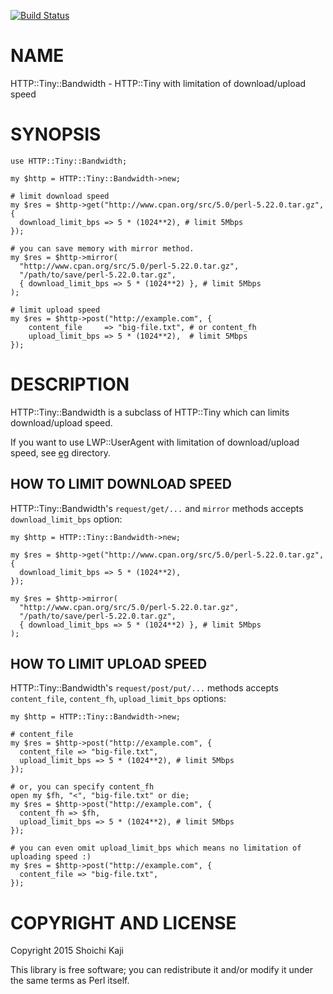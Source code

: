 [![Build Status](https://travis-ci.org/shoichikaji/HTTP-Tiny-Bandwidth.svg?branch=master)](https://travis-ci.org/shoichikaji/HTTP-Tiny-Bandwidth)

# NAME

HTTP::Tiny::Bandwidth - HTTP::Tiny with limitation of download/upload speed

# SYNOPSIS

    use HTTP::Tiny::Bandwidth;

    my $http = HTTP::Tiny::Bandwidth->new;

    # limit download speed
    my $res = $http->get("http://www.cpan.org/src/5.0/perl-5.22.0.tar.gz", {
      download_limit_bps => 5 * (1024**2), # limit 5Mbps
    });

    # you can save memory with mirror method.
    my $res = $http->mirror(
      "http://www.cpan.org/src/5.0/perl-5.22.0.tar.gz",
      "/path/to/save/perl-5.22.0.tar.gz",
      { download_limit_bps => 5 * (1024**2) }, # limit 5Mbps
    );

    # limit upload speed
    my $res = $http->post("http://example.com", {
        content_file     => "big-file.txt", # or content_fh
        upload_limit_bps => 5 * (1024**2),  # limit 5Mbps
    });

# DESCRIPTION

HTTP::Tiny::Bandwidth is a subclass of HTTP::Tiny which can limits download/upload speed.

If you want to use LWP::UserAgent with limitation of download/upload speed,
see [eg](https://github.com/shoichikaji/HTTP-Tiny-Bandwidth/tree/master/eg) directory.

## HOW TO LIMIT DOWNLOAD SPEED

HTTP::Tiny::Bandwidth's `request/get/...` and `mirror` methods accepts
`download_limit_bps` option:

    my $http = HTTP::Tiny::Bandwidth->new;

    my $res = $http->get("http://www.cpan.org/src/5.0/perl-5.22.0.tar.gz", {
      download_limit_bps => 5 * (1024**2),
    });

    my $res = $http->mirror(
      "http://www.cpan.org/src/5.0/perl-5.22.0.tar.gz",
      "/path/to/save/perl-5.22.0.tar.gz",
      { download_limit_bps => 5 * (1024**2) }, # limit 5Mbps
    );

## HOW TO LIMIT UPLOAD SPEED

HTTP::Tiny::Bandwidth's `request/post/put/...` methods accepts
`content_file`, `content_fh`, `upload_limit_bps` options:

    my $http = HTTP::Tiny::Bandwidth->new;

    # content_file
    my $res = $http->post("http://example.com", {
      content_file => "big-file.txt",
      upload_limit_bps => 5 * (1024**2), # limit 5Mbps
    });

    # or, you can specify content_fh
    open my $fh, "<", "big-file.txt" or die;
    my $res = $http->post("http://example.com", {
      content_fh => $fh,
      upload_limit_bps => 5 * (1024**2), # limit 5Mbps
    });

    # you can even omit upload_limit_bps which means no limitation of uploading speed :)
    my $res = $http->post("http://example.com", {
      content_file => "big-file.txt",
    });

# COPYRIGHT AND LICENSE

Copyright 2015 Shoichi Kaji

This library is free software; you can redistribute it and/or modify
it under the same terms as Perl itself.
